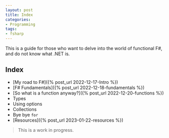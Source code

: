 ```yaml
---
layout: post
title: Index
categories: 
- Programming
tags:
- fsharp
---
```


This is a guide for those who want to delve into the world of functional F#, and do not know what .NET is. 

## Index 

- [My road to F\#]({% post_url 2022-12-17-Intro %})
- [F# Fundamentals]({% post_url 2022-12-18-fundamentals %})
- [So what is a function anyway?]({% post_url 2022-12-20-functions %})
- Types 
- Using options 
- Collections 
- Bye bye `for`
- [Resources]({% post_url 2023-01-22-resources %})

> This is a work in progress. 



